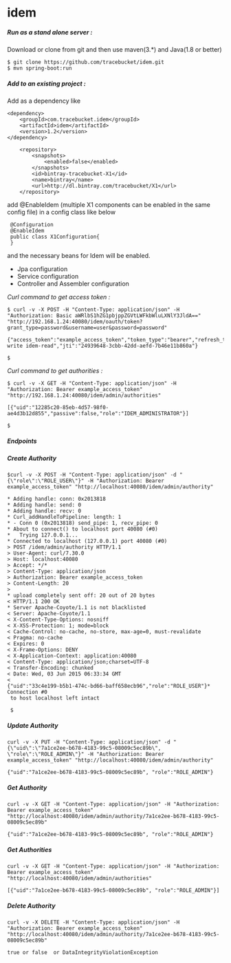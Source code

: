 # idem

<h5> Run as a stand alone server : </h5>
Download or clone from git and then use maven(3.*) and Java(1.8 or better)

    $ git clone https://github.com/tracebucket/idem.git
    $ mvn spring-boot:run 
  
<h5>Add to an existing project : </h5>  
 Add as a dependency like

    <dependency>
        <groupId>com.tracebucket.idem</groupId>
        <artifactId>idem</artifactId>
        <version>1.2</version>
    </dependency>
        
        <repository>
            <snapshots>
                <enabled>false</enabled>
            </snapshots>
            <id>bintray-tracebucket-X1</id>
            <name>bintray</name>
            <url>http://dl.bintray.com/tracebucket/X1</url>
        </repository>
        
        
add @EnableIdem (multiple X1 components can be enabled in the same config file) in a config class like below 

     @Configuration
     @EnableIdem
     public class X1Configuration{
     }
     
and the necessary beans for Idem will be enabled.

- Jpa configuration
- Service configuration
- Controller and Assembler configuration

<i> Curl command to get access token : </i>

    $ curl -v -X POST -H "Content-Type: application/json" -H "Authorization: Basic aWRlbS1hZG1pbjppZGVtLWFkbWluLXNlY3JldA==" "http://192.168.1.24:40080/idem/oauth/token?grant_type=password&username=user&password=password"

    {"access_token":"example_access_token","token_type":"bearer","refresh_token":"example_refresh_token","expires_in":41784,"scope":"idem-write idem-read","jti":"24939648-3cbb-42dd-aefd-7b46e11b860a"}

    $

<i> Curl command to get authorities : </i>

    $ curl -v -X GET -H "Content-Type: application/json" -H "Authorization: Bearer example_access_token" "http://192.168.1.24:40080/idem/admin/authorities"

    [{"uid":"12285c20-85eb-4d57-98f0-ae4d3b12d855","passive":false,"role":"IDEM_ADMINISTRATOR"}]

    $
    
<h5>Endpoints</h5>

<h5>Create Authority</h5>

    $curl -v -X POST -H "Content-Type: application/json" -d "{\"role\":\"ROLE_USER\"}" -H "Authorization: Bearer example_access_token" "http://localhost:40080/idem/admin/authority"
    
    * Adding handle: conn: 0x2013818
    * Adding handle: send: 0
    * Adding handle: recv: 0
    * Curl_addHandleToPipeline: length: 1
    * - Conn 0 (0x2013818) send_pipe: 1, recv_pipe: 0
    * About to connect() to localhost port 40080 (#0)
    *   Trying 127.0.0.1...
    * Connected to localhost (127.0.0.1) port 40080 (#0)
    > POST /idem/admin/authority HTTP/1.1
    > User-Agent: curl/7.30.0
    > Host: localhost:40080
    > Accept: */*
    > Content-Type: application/json
    > Authorization: Bearer example_access_token
    > Content-Length: 20
    >
    * upload completely sent off: 20 out of 20 bytes
    < HTTP/1.1 200 OK
    * Server Apache-Coyote/1.1 is not blacklisted
    < Server: Apache-Coyote/1.1
    < X-Content-Type-Options: nosniff
    < X-XSS-Protection: 1; mode=block
    < Cache-Control: no-cache, no-store, max-age=0, must-revalidate
    < Pragma: no-cache
    < Expires: 0
    < X-Frame-Options: DENY
    < X-Application-Context: application:40080
    < Content-Type: application/json;charset=UTF-8
    < Transfer-Encoding: chunked
    < Date: Wed, 03 Jun 2015 06:33:34 GMT
    <
    {"uid":"33c4e199-b5b1-474c-bd66-baff658ecb96","role":"ROLE_USER"}* Connection #0
     to host localhost left intact
     
     $

<h5>Update Authority</h5>

    curl -v -X PUT -H "Content-Type: application/json" -d "{\"uid\":\"7a1ce2ee-b678-4183-99c5-08009c5ec89b\", \"role\":\"ROLE_ADMIN\"}" -H "Authorization: Bearer example_access_token" "http://localhost:40080/idem/admin/authority"

    {"uid":"7a1ce2ee-b678-4183-99c5-08009c5ec89b", "role":"ROLE_ADMIN"} 

<h5>Get Authority</h5>

    curl -v -X GET -H "Content-Type: application/json" -H "Authorization: Bearer example_access_token" "http://localhost:40080/idem/admin/authority/7a1ce2ee-b678-4183-99c5-08009c5ec89b"

    {"uid":"7a1ce2ee-b678-4183-99c5-08009c5ec89b", "role":"ROLE_ADMIN"}

<h5>Get Authorities</h5>

    curl -v -X GET -H "Content-Type: application/json" -H "Authorization: Bearer example_access_token" "http://localhost:40080/idem/admin/authorities"

    [{"uid":"7a1ce2ee-b678-4183-99c5-08009c5ec89b", "role":"ROLE_ADMIN"}]

<h5>Delete Authority</h5>

    curl -v -X DELETE -H "Content-Type: application/json" -H "Authorization: Bearer example_access_token" "http://localhost:40080/idem/admin/authority/7a1ce2ee-b678-4183-99c5-08009c5ec89b"

    true or false  or DataIntegrityViolationException
